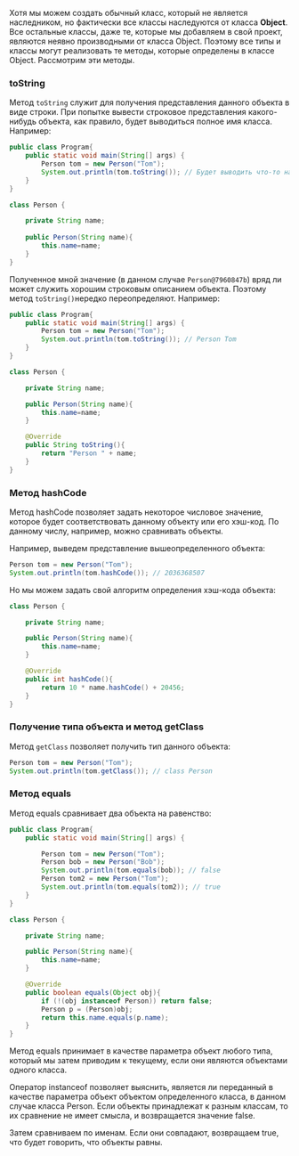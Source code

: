 
Хотя мы можем создать обычный класс, который не является наследником, но фактически все классы наследуются от класса **Object**. Все остальные классы, даже те, которые мы добавляем в свой проект, являются неявно производными от класса Object. Поэтому все типы и классы могут реализовать те методы, которые определены в классе Object. Рассмотрим эти методы.

### toString

Метод `toString` служит для получения представления данного объекта в виде строки. При попытке вывести строковое представления какого-нибудь объекта, как правило, будет выводиться полное имя класса. Например:

```Java
public class Program{
    public static void main(String[] args) {
        Person tom = new Person("Tom");
        System.out.println(tom.toString()); // Будет выводить что-то наподобие Person@7960847b
    }
}

class Person {

    private String name;
    
    public Person(String name){
        this.name=name;
    }
}
```

Полученное мной значение (в данном случае `Person@7960847b`) вряд ли может служить хорошим строковым описанием объекта. Поэтому метод `toString()`нередко переопределяют. Например:

```Java
public class Program{
    public static void main(String[] args) {
        Person tom = new Person("Tom");
        System.out.println(tom.toString()); // Person Tom
    }
}

class Person {

    private String name;

    public Person(String name){
        this.name=name;
    }

    @Override
    public String toString(){
        return "Person " + name;
    }
}
```

### Метод hashCode

Метод hashCode позволяет задать некоторое числовое значение, которое будет соответствовать данному объекту или его хэш-код. По данному числу, например, можно сравнивать объекты.

Например, выведем представление вышеопределенного объекта:

```Java
Person tom = new Person("Tom");
System.out.println(tom.hashCode()); // 2036368507
```

Но мы можем задать свой алгоритм определения хэш-кода объекта:

```Java
class Person {

    private String name;

    public Person(String name){
        this.name=name;
    }

    @Override
    public int hashCode(){
        return 10 * name.hashCode() + 20456;
    }
}
```

### Получение типа объекта и метод getClass

Метод `getClass` позволяет получить тип данного объекта:

```Java
Person tom = new Person("Tom");
System.out.println(tom.getClass()); // class Person
```

### Метод equals

Метод equals сравнивает два объекта на равенство:

```Java
public class Program{
    public static void main(String[] args) {

        Person tom = new Person("Tom");
        Person bob = new Person("Bob");
        System.out.println(tom.equals(bob)); // false
        Person tom2 = new Person("Tom");
        System.out.println(tom.equals(tom2)); // true
    }
}

class Person {

    private String name;

    public Person(String name){
        this.name=name;
    }

    @Override
    public boolean equals(Object obj){
        if (!(obj instanceof Person)) return false;
        Person p = (Person)obj;
        return this.name.equals(p.name);
    }
}
```

Метод equals принимает в качестве параметра объект любого типа, который мы затем приводим к текущему, если они являются объектами одного класса.

Оператор instanceof позволяет выяснить, является ли переданный в качестве параметра объект объектом определенного класса, в данном случае класса Person. Если объекты принадлежат к разным классам, то их сравнение не имеет смысла, и возвращается значение false.

Затем сравниваем по именам. Если они совпадают, возвращаем true, что будет говорить, что объекты равны.

